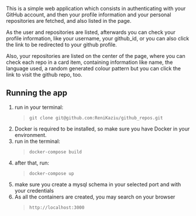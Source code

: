 This is a simple web application which consists in authenticating with your GitHub account,
and then your profile information and your personal repositories are fetched, and also listed in the page.

As the user and repositories are listed, afterwards you can check your profile information, like your username,
your github_id, or you can also click the link to be redirected to your github profile.

Also, your repositories are listed on the center of the page, where you can check each repo in a card item,
containing information like name, the language used, a random generated colour pattern but you can click the link to visit the github repo, too.

## Running the app

1. run in your terminal:
   > `git clone git@github.com:ReniKaziu/github_repos.git`
2. Docker is required to be installed, so make sure you have Docker in your environment.
3. run in the terminal:
   > `docker-compose build`
4. after that, run:
   > `docker-compose up`
5. make sure you create a mysql schema in your selected port and with your credentials
6. As all the containers are created, you may search on your browser
   > `http://localhost:3000`
